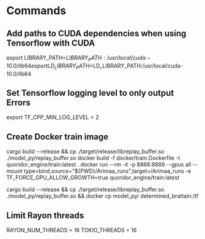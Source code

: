 # Commands

## Add paths to CUDA dependencies when using Tensorflow with CUDA

export LIBRARY_PATH=$LIBRARY_PATH:/usr/local/cuda-10.0/lib64
export LD_LIBRARY_PATH=$LD_LIBRARY_PATH:/usr/local/cuda-10.0/lib64

## Set Tensorflow logging level to only output Errors

export TF_CPP_MIN_LOG_LEVEL = 2

## Create Docker train image

cargo build --release && cp ./target/release/libreplay_buffer.so ./model_py/replay_buffer.so
docker build -f docker/train.Dockerfile -t quoridor_engine/train:latest .
docker run --rm -it -p 8888:8888 --gpus all --mount type=bind,source="${PWD}/Arimaa_runs",target=/Arimaa_runs -e TF_FORCE_GPU_ALLOW_GROWTH=true quoridor_engine/train:latest

cargo build --release && cp ./target/release/libreplay_buffer.so ./model_py/replay_buffer.so && docker cp model_py/ determined_brattain:/tf

## Limit Rayon threads

RAYON_NUM_THREADS = 16
TOKIO_THREADS = 16